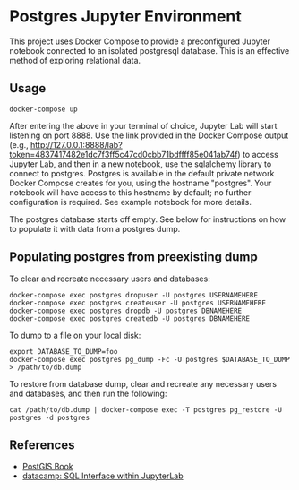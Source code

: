 # Postgres Jupyter Environment

This project uses Docker Compose to provide a preconfigured Jupyter notebook
connected to an isolated postgresql database. This is an effective method of
exploring relational data.

## Usage

    docker-compose up

After entering the above in your terminal of choice, Jupyter Lab will start
listening on port 8888. Use the link provided in the Docker Compose output
(e.g., http://127.0.0.1:8888/lab?token=4837417482e1dc7f3ff5c47cd0cbb71bdffff85e041ab74f) to access Jupyter Lab,
and then in a new notebook, use the sqlalchemy library to connect to
postgres. Postgres is available in the default private network Docker Compose
creates for you, using the hostname "postgres". Your notebook will have
access to this hostname by default; no further configuration is required. See
example notebook for more details.

The postgres database starts off empty. See below for instructions on how to
populate it with data from a postgres dump.

## Populating postgres from preexisting dump

To clear and recreate necessary users and databases:

    docker-compose exec postgres dropuser -U postgres USERNAMEHERE
    docker-compose exec postgres createuser -U postgres USERNAMEHERE
    docker-compose exec postgres dropdb -U postgres DBNAMEHERE
    docker-compose exec postgres createdb -U postgres DBNAMEHERE

To dump to a file on your local disk:

    export DATABASE_TO_DUMP=foo
    docker-compose exec postgres pg_dump -Fc -U postgres $DATABASE_TO_DUMP  > /path/to/db.dump

To restore from database dump, clear and recreate any necessary users and databases, and then run the following:

    cat /path/to/db.dump | docker-compose exec -T postgres pg_restore -U postgres -d postgres

## References

 - [PostGIS Book](https://postgis.gishub.org/chapters/installation.html)
 - [datacamp: SQL Interface within JupyterLab](https://www.datacamp.com/community/tutorials/sql-interface-within-jupyterlab)
